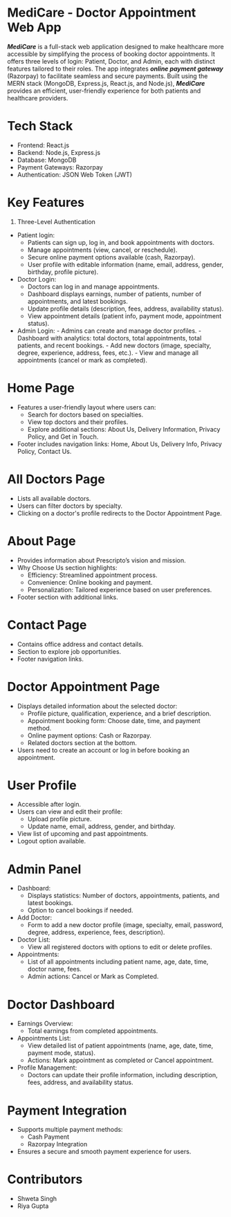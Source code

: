 # MediCare - Doctor Appointment Web App
***MediCare*** is a full-stack web application designed to make healthcare more accessible by simplifying the process of booking doctor appointments. It offers three levels of login: Patient, Doctor, and Admin, each with distinct features tailored to their roles. The app integrates ***online payment gateway*** (Razorpay) to facilitate seamless and secure payments. Built using the MERN stack (MongoDB, Express.js, React.js, and Node.js), ***MediCare*** provides an efficient, user-friendly experience for both patients and healthcare providers.
# Tech Stack
- Frontend: React.js
- Backend: Node.js, Express.js
- Database: MongoDB
- Payment Gateways: Razorpay
- Authentication: JSON Web Token (JWT)
# Key Features
1. Three-Level Authentication
 - Patient login:
      - Patients can sign up, log in, and book appointments with doctors.
      - Manage appointments (view, cancel, or reschedule).
      - Secure online payment options available (cash, Razorpay).
      - User profile with editable information (name, email, address, gender, birthday, profile picture).
 - Doctor Login:
      - Doctors can log in and manage appointments.
      - Dashboard displays earnings, number of patients, number of          
        appointments, and latest bookings.
      - Update profile details (description, fees, address, availability 
        status).
      - View appointment details (patient info, payment mode, appointment 
        status).
- Admin Login:
      - Admins can create and manage doctor profiles.
      - Dashboard with analytics: total doctors, total appointments, total 
        patients, and recent bookings.
      - Add new doctors (image, specialty, degree, experience, address, 
        fees, etc.).
      - View and manage all appointments (cancel or mark as completed).
# Home Page
  - Features a user-friendly layout where users can:
      - Search for doctors based on specialties.
      - View top doctors and their profiles.
      - Explore additional sections: About Us, Delivery Information, Privacy 
        Policy, and Get in Touch.
  - Footer includes navigation links: Home, About Us, Delivery Info, Privacy 
    Policy, Contact Us.
# All Doctors Page
- Lists all available doctors.
- Users can filter doctors by specialty.
- Clicking on a doctor's profile redirects to the Doctor Appointment Page.
# About Page
- Provides information about Prescripto’s vision and mission.
- Why Choose Us section highlights:
   - Efficiency: Streamlined appointment process.
   - Convenience: Online booking and payment.
   - Personalization: Tailored experience based on user preferences.
- Footer section with additional links.
# Contact Page
- Contains office address and contact details.
- Section to explore job opportunities.
- Footer navigation links.
# Doctor Appointment Page
- Displays detailed information about the selected doctor:
    - Profile picture, qualification, experience, and a brief description.
    - Appointment booking form: Choose date, time, and payment method.
    - Online payment options: Cash or Razorpay.
    - Related doctors section at the bottom.
 - Users need to create an account or log in before booking an appointment.
# User Profile
- Accessible after login.
- Users can view and edit their profile:
    - Upload profile picture.
    - Update name, email, address, gender, and birthday.
- View list of upcoming and past appointments.
- Logout option available.
# Admin Panel
- Dashboard:
    - Displays statistics: Number of doctors, appointments, patients, and 
    latest bookings.
    - Option to cancel bookings if needed.
- Add Doctor:
    - Form to add a new doctor profile (image, specialty, email, password, 
      degree, address, experience, fees, description).
- Doctor List:
    - View all registered doctors with options to edit or delete profiles.
- Appointments:
    - List of all appointments including patient name, age, date, time, doctor 
      name, fees.
    - Admin actions: Cancel or Mark as Completed.
# Doctor Dashboard
- Earnings Overview:
    - Total earnings from completed appointments.
- Appointments List:
    - View detailed list of patient appointments (name, age, date, time, 
      payment mode, status).
    - Actions: Mark appointment as completed or Cancel appointment.
- Profile Management:
    - Doctors can update their profile information, including description, 
      fees, address, and availability status.
# Payment Integration
- Supports multiple payment methods:
    - Cash Payment
    - Razorpay Integration
- Ensures a secure and smooth payment experience for users.
# Contributors
- Shweta Singh
- Riya Gupta



    
